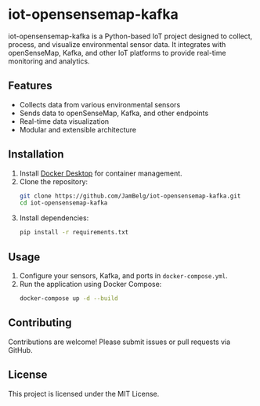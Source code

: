 # iot-opensensemap-kafka

iot-opensensemap-kafka is a Python-based IoT project designed to collect, process, and visualize environmental sensor data. It integrates with openSenseMap, Kafka, and other IoT platforms to provide real-time monitoring and analytics.

## Features

- Collects data from various environmental sensors
- Sends data to openSenseMap, Kafka, and other endpoints
- Real-time data visualization
- Modular and extensible architecture

## Installation

1. Install [Docker Desktop](https://www.docker.com/products/docker-desktop/) for container management.
2. Clone the repository:
    ```bash
    git clone https://github.com/JamBelg/iot-opensensemap-kafka.git
    cd iot-opensensemap-kafka
    ```
3. Install dependencies:
    ```bash
    pip install -r requirements.txt
    ```

## Usage

1. Configure your sensors, Kafka, and ports in `docker-compose.yml`.
2. Run the application using Docker Compose:
    ```bash
    docker-compose up -d --build
    ```

## Contributing

Contributions are welcome! Please submit issues or pull requests via GitHub.

## License

This project is licensed under the MIT License.
